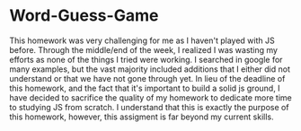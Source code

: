 # Word-Guess-Game
This homework was very challenging for me as I haven't played with JS before.
Through the middle/end of the week, I realized I was wasting my efforts as none of the things I tried were working. I searched in google for many examples, but the vast majority included additions that I either did not understand or that we have not gone through yet.
In lieu of the deadline of this homework, and the fact that it's important to build a solid js ground, I have decided to sacrifice the quality of my homework to dedicate more time to studying JS from scratch. 
I understand that this is exactly the purpose of this homework, however, this assigment is far beyond my current skills.  